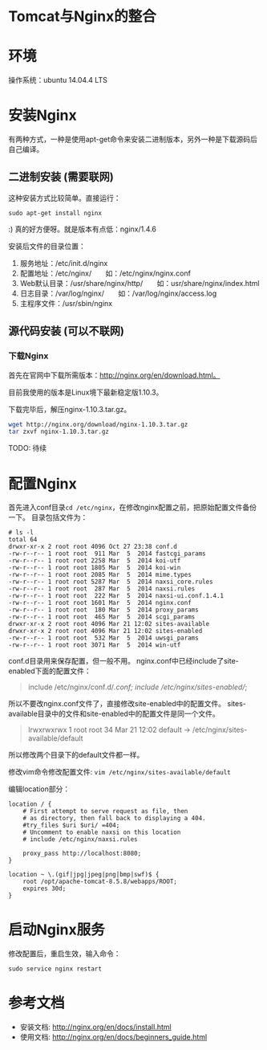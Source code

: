﻿Tomcat与Nginx的整合
===================
# 环境
操作系统：ubuntu 14.04.4 LTS


# 安装Nginx
有两种方式，一种是使用apt-get命令来安装二进制版本，另外一种是下载源码后自己编译。

## 二进制安装 (需要联网)
这种安装方式比较简单。直接运行：
```
sudo apt-get install nginx
```
:) 真的好方便呀。就是版本有点低：nginx/1.4.6

安装后文件的目录位置：
1. 服务地址：/etc/init.d/nginx
2. 配置地址：/etc/nginx/　　如：/etc/nginx/nginx.conf
3. Web默认目录：/usr/share/nginx/http/　　如：usr/share/nginx/index.html
4. 日志目录：/var/log/nginx/　　如：/var/log/nginx/access.log
5. 主程序文件：/usr/sbin/nginx


## 源代码安装 (可以不联网)

### 下载Nginx

首先在官网中下载所需版本：http://nginx.org/en/download.html。

目前我使用的版本是Linux境下最新稳定版1.10.3。

下载完毕后，解压nginx-1.10.3.tar.gz。

```bash
wget http://nginx.org/download/nginx-1.10.3.tar.gz
tar zxvf nginx-1.10.3.tar.gz
```

TODO: 待续



# 配置Nginx
首先进入conf目录`cd /etc/nginx`，在修改nginx配置之前，把原始配置文件备份一下。
目录包括文件为：

    # ls -l
    total 64
    drwxr-xr-x 2 root root 4096 Oct 27 23:38 conf.d
    -rw-r--r-- 1 root root  911 Mar  5  2014 fastcgi_params
    -rw-r--r-- 1 root root 2258 Mar  5  2014 koi-utf
    -rw-r--r-- 1 root root 1805 Mar  5  2014 koi-win
    -rw-r--r-- 1 root root 2085 Mar  5  2014 mime.types
    -rw-r--r-- 1 root root 5287 Mar  5  2014 naxsi_core.rules
    -rw-r--r-- 1 root root  287 Mar  5  2014 naxsi.rules
    -rw-r--r-- 1 root root  222 Mar  5  2014 naxsi-ui.conf.1.4.1
    -rw-r--r-- 1 root root 1601 Mar  5  2014 nginx.conf
    -rw-r--r-- 1 root root  180 Mar  5  2014 proxy_params
    -rw-r--r-- 1 root root  465 Mar  5  2014 scgi_params
    drwxr-xr-x 2 root root 4096 Mar 21 12:02 sites-available
    drwxr-xr-x 2 root root 4096 Mar 21 12:02 sites-enabled
    -rw-r--r-- 1 root root  532 Mar  5  2014 uwsgi_params
    -rw-r--r-- 1 root root 3071 Mar  5  2014 win-utf


conf.d目录用来保存配置，但一般不用。
nginx.conf中已经include了site-enabled下面的配置文件：

> include /etc/nginx/conf.d/*.conf;
> include /etc/nginx/sites-enabled/*;

所以不要改nginx.conf文件了，直接修改site-enabled中的配置文件。
sites-available目录中的文件和site-enabled中的配置文件是同一个文件。
> lrwxrwxrwx 1 root root 34 Mar 21 12:02 default -> /etc/nginx/sites-available/default

所以修改两个目录下的default文件都一样。

修改vim命令修改配置文件: 
`vim /etc/nginx/sites-available/default`

编辑location部分：

    location / {
        # First attempt to serve request as file, then
        # as directory, then fall back to displaying a 404.
        #try_files $uri $uri/ =404;
        # Uncomment to enable naxsi on this location
        # include /etc/nginx/naxsi.rules

        proxy_pass http://localhost:8080;
    }

    location ~ \.(gif|jpg|jpeg|png|bmp|swf)$ {
        root /opt/apache-tomcat-8.5.8/webapps/ROOT;
        expires 30d;
    }



# 启动Nginx服务
修改配置后，重启生效，输入命令：
```
sudo service nginx restart
```


# 参考文档
- 安装文档: <http://nginx.org/en/docs/install.html>
- 使用文档: <http://nginx.org/en/docs/beginners_guide.html>
